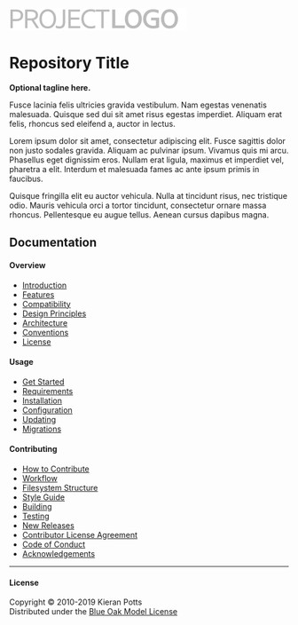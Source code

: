[![Project Logo](https://raw.githubusercontent.com/kieranpotts/rootfiles/7c09a7f8e948c6c64f76aa5ba0b3f533d083ce28/docs/img/logo.svg?sanitize=true)](https://github.com/kieranpotts/rootfiles) 


# Repository Title

<!--
[![Latest](https://img.shields.io/github/release/user/repo.svg?style=for-the-badge&label=Latest&colorA=777777&colorB=bbbbbb&maxAge=3600)](https://github.com/user/repo/releases)
[![Issues](https://img.shields.io/github/issues/user/repo.svg?style=for-the-badge&label=Issues&colorA=777777&colorB=bbbbbb&maxAge=3600)](https://github.com/user/repo/issues)
[![Pull Requests](https://img.shields.io/github/issues-pr/user/repo.svg?style=for-the-badge&label=Pull%20Requests&colorA=777777&colorB=bbbbbb&maxAge=3600)](https://github.com/user/repo/pulls)
[![Travis](https://img.shields.io/travis/user/repo.svg?style=for-the-badge&label=Build&colorA=777777&colorB=bbbbbb&maxAge=3600)](https://travis-ci.org/user/repo)
-->

**Optional tagline here.**

Fusce lacinia felis ultricies gravida vestibulum. Nam egestas venenatis malesuada. Quisque sed dui sit amet risus egestas imperdiet. Aliquam erat felis, rhoncus sed eleifend a, auctor in lectus.

Lorem ipsum dolor sit amet, consectetur adipiscing elit. Fusce sagittis dolor non justo sodales gravida. Aliquam ac pulvinar ipsum. Vivamus quis mi arcu. Phasellus eget dignissim eros. Nullam erat ligula, maximus et imperdiet vel, pharetra a elit. Interdum et malesuada fames ac ante ipsum primis in faucibus.

Quisque fringilla elit eu auctor vehicula. Nulla at tincidunt risus, nec tristique odio. Mauris vehicula orci a tortor tincidunt, consectetur ornare massa rhoncus. Pellentesque eu augue tellus. Aenean cursus dapibus magna.


## Documentation

#### Overview

* [Introduction](docs/en/introduction.md)
* [Features](docs/en/features.md)
* [Compatibility](docs/en/compatibility.md)
* [Design Principles](docs/en/principles.md)
* [Architecture](docs/en/architecture.md)
* [Conventions](docs/en/conventions.md)
* [License](docs/en/license.md)

#### Usage

* [Get Started](docs/en/start.md)
* [Requirements](docs/en/requirements.md)
* [Installation](docs/en/installation.md)
* [Configuration](docs/en/configuration.md)
* [Updating](docs/en/updating.md)
* [Migrations](docs/en/migrations.md)

#### Contributing 

* [How to Contribute](docs/en/contributing.md)
* [Workflow](docs/en/workflow.md)
* [Filesystem Structure](docs/en/structure.md)
* [Style Guide](docs/en/style-guide.md)
* [Building](docs/en/build.md)
* [Testing](docs/en/testing.md)
* [New Releases](docs/en/releasing.md)
* [Contributor License Agreement](docs/en/cla.md)
* [Code of Conduct](docs/en/code-of-conduct.md)
* [Acknowledgements](docs/en/acknowledgements.md)

----

#### License

Copyright © 2010-2019 Kieran Potts \
Distributed under the [Blue Oak Model License](/LICENSE.md)
